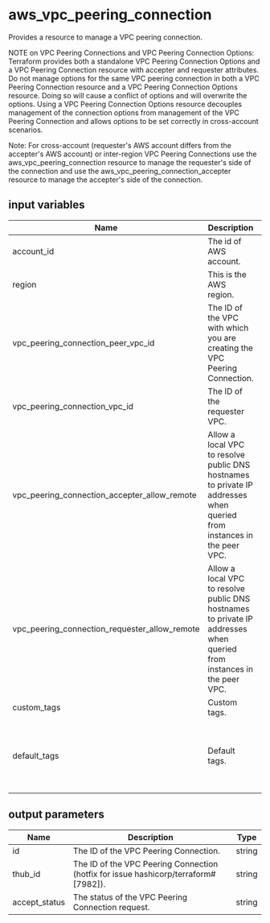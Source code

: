 # aws_vpc_peering_connection

Provides a resource to manage a VPC peering connection.

NOTE on VPC Peering Connections and VPC Peering Connection Options: Terraform provides both a standalone VPC Peering Connection Options and a VPC Peering Connection resource with accepter and requester attributes. Do not manage options for the same VPC peering connection in both a VPC Peering Connection resource and a VPC Peering Connection Options resource. Doing so will cause a conflict of options and will overwrite the options. Using a VPC Peering Connection Options resource decouples management of the connection options from management of the VPC Peering Connection and allows options to be set correctly in cross-account scenarios.

Note: For cross-account (requester's AWS account differs from the accepter's AWS account) or inter-region VPC Peering Connections use the aws_vpc_peering_connection resource to manage the requester's side of the connection and use the aws_vpc_peering_connection_accepter resource to manage the accepter's side of the connection.

## input variables

| Name | Description | Type | Default | Required |
|------|-------------|:----:|:-----:|:-----:|
|account_id|The id of AWS account.|string||Yes|
|region|This is the AWS region.|string|us-east-1|Yes|
|vpc_peering_connection_peer_vpc_id|The ID of the VPC with which you are creating the VPC Peering Connection.|string||Yes|
|vpc_peering_connection_vpc_id|The ID of the requester VPC.|string||Yes|
|vpc_peering_connection_accepter_allow_remote|Allow a local VPC to resolve public DNS hostnames to private IP addresses when queried from instances in the peer VPC.|boolean|true|No|
|vpc_peering_connection_requester_allow_remote|Allow a local VPC to resolve public DNS hostnames to private IP addresses when queried from instances in the peer VPC.|boolean|true|No|
|custom_tags|Custom tags.|map||No|
|default_tags|Default tags.|map|{"ThubName"= "{{ name }}","ThubCode"= "{{ code }}","ThubEnv"= "default","Description" = "Managed by TerraHub"}|No|

## output parameters

| Name | Description | Type |
|------|-------------|:----:|
|id|The ID of the VPC Peering Connection.|string|
|thub_id|The ID of the VPC Peering Connection (hotfix for issue hashicorp/terraform#[7982]).|string|
|accept_status|The status of the VPC Peering Connection request.|string|